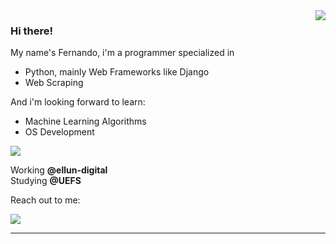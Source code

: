 <img align='right' src="https://github-readme-stats.vercel.app/api?username=f3rn4nd0000&show_icons=true&title_color=783c00&text_color=af552e&icon_color=783c00&bg_color=f8efd4&cache_seconds=2300">

### Hi there!
My name's Fernando, i'm a programmer specialized in 
<ul>
  <li> Python, mainly Web Frameworks like Django </li> 
  <li> Web Scraping </li>
</ul>
And i'm looking forward to learn:
<br>
<ul>
  <li> Machine Learning Algorithms </li>
  <li> OS Development </li>
</ul>
<img src="https://img.shields.io/static/v1?label=Overview&message=FERNANDO&color=f8efd4&style=for-the-badge&logo=GitHub">

<p>

Working **@ellun-digital**<br/>
Studying **@UEFS**<br/>

Reach out to me:
<br>  
</p>

<p>
  <a href="https://www.linkedin.com/in/fernando-mota-52717a120/" alt="Linkedin">
  <img src="https://img.shields.io/badge/-Linkedin-0e76a8?style=flat-square&logo=Linkedin&logoColor=white&link=https://www.linkedin.com/in/fernando-mota-52717a120/" /></a>
</p>

<hr>
